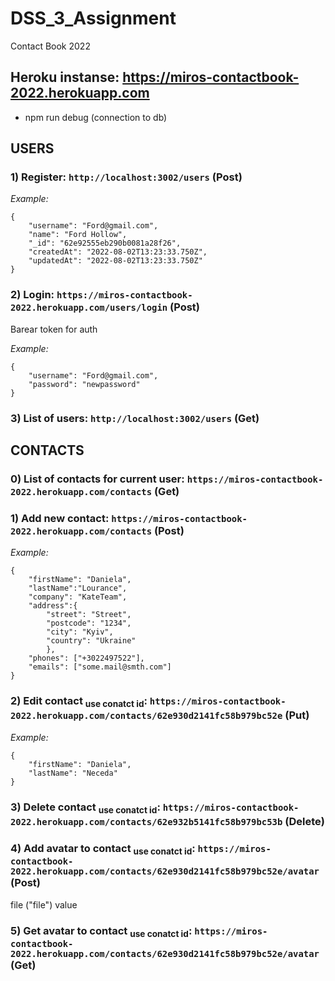 # DSS_3_Assignment
Contact Book 2022

## Heroku instanse: https://miros-contactbook-2022.herokuapp.com

- npm run debug (connection to db)


##  USERS

### 1) Register: `http://localhost:3002/users` (Post)
*Example:*
```
{
    "username": "Ford@gmail.com",
    "name": "Ford Hollow",
    "_id": "62e92555eb290b0081a28f26",
    "createdAt": "2022-08-02T13:23:33.750Z",
    "updatedAt": "2022-08-02T13:23:33.750Z"
}
```
### 2) Login: `https://miros-contactbook-2022.herokuapp.com/users/login` (Post) 
Barear token for auth

*Example:*
```
{
    "username": "Ford@gmail.com",
    "password": "newpassword"
}
```
### 3) List of users: `http://localhost:3002/users` (Get)


## CONTACTS
### 0) List of contacts for current user: `https://miros-contactbook-2022.herokuapp.com/contacts` (Get)

### 1) Add new contact: `https://miros-contactbook-2022.herokuapp.com/contacts` (Post)
*Example:*
```
{
    "firstName": "Daniela",
    "lastName":"Lourance",
    "company": "KateTeam",
    "address":{
        "street": "Street",
        "postcode": "1234",
        "city": "Kyiv",
        "country": "Ukraine"
        },
    "phones": ["+3022497522"],  
    "emails": ["some.mail@smth.com"]
}
```
### 2) Edit contact <sub> use conatct id</sub>: `https://miros-contactbook-2022.herokuapp.com/contacts/62e930d2141fc58b979bc52e` (Put)
*Example:*
```
{
    "firstName": "Daniela",
    "lastName": "Neceda"
}
```
### 3) Delete contact <sub> use conatct id</sub>: `https://miros-contactbook-2022.herokuapp.com/contacts/62e932b5141fc58b979bc53b` (Delete)

### 4) Add avatar to contact <sub> use conatct id</sub>: `https://miros-contactbook-2022.herokuapp.com/contacts/62e930d2141fc58b979bc52e/avatar` (Post)
file ("file") value

### 5) Get avatar to contact <sub> use conatct id</sub>: `https://miros-contactbook-2022.herokuapp.com/contacts/62e930d2141fc58b979bc52e/avatar` (Get)
